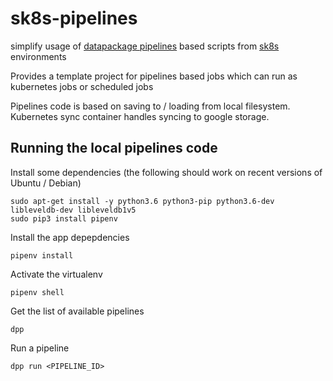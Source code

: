 # sk8s-pipelines

simplify usage of [datapackage pipelines](https://github.com/frictionlessdata/datapackage-pipelines) based scripts from [sk8s](https://github.com/orihoch/sk8s) environments

Provides a template project for pipelines based jobs which can run as kubernetes jobs or scheduled jobs

Pipelines code is based on saving to / loading from local filesystem. Kubernetes sync container handles syncing to google storage.


## Running the local pipelines code

Install some dependencies (the following should work on recent versions of Ubuntu / Debian)

```
sudo apt-get install -y python3.6 python3-pip python3.6-dev libleveldb-dev libleveldb1v5
sudo pip3 install pipenv
```

Install the app depepdencies

```
pipenv install
```

Activate the virtualenv

```
pipenv shell
```

Get the list of available pipelines

```
dpp
```

Run a pipeline

```
dpp run <PIPELINE_ID>
```
